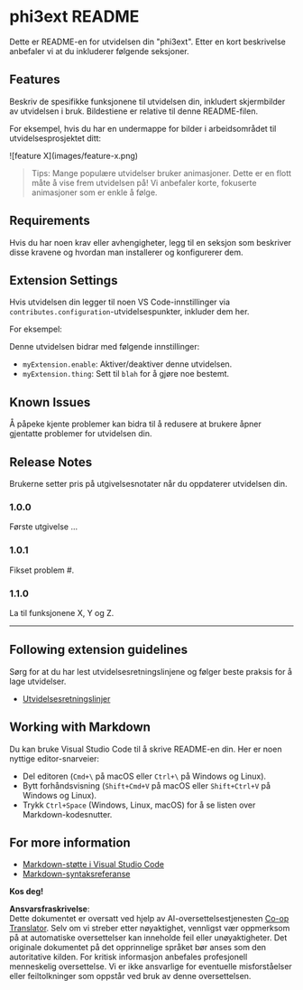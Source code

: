 <!--
CO_OP_TRANSLATOR_METADATA:
{
  "original_hash": "be0b2937160c486180ded27e4f14adeb",
  "translation_date": "2025-05-09T05:03:57+00:00",
  "source_file": "code/07.Lab/01/Apple/phi3ext/README.md",
  "language_code": "no"
}
-->
# phi3ext README

Dette er README-en for utvidelsen din "phi3ext". Etter en kort beskrivelse anbefaler vi at du inkluderer følgende seksjoner.

## Features

Beskriv de spesifikke funksjonene til utvidelsen din, inkludert skjermbilder av utvidelsen i bruk. Bildestiene er relative til denne README-filen.

For eksempel, hvis du har en undermappe for bilder i arbeidsområdet til utvidelsesprosjektet ditt:

\!\[feature X\]\(images/feature-x.png\)

> Tips: Mange populære utvidelser bruker animasjoner. Dette er en flott måte å vise frem utvidelsen på! Vi anbefaler korte, fokuserte animasjoner som er enkle å følge.

## Requirements

Hvis du har noen krav eller avhengigheter, legg til en seksjon som beskriver disse kravene og hvordan man installerer og konfigurerer dem.

## Extension Settings

Hvis utvidelsen din legger til noen VS Code-innstillinger via `contributes.configuration`-utvidelsespunkter, inkluder dem her.

For eksempel:

Denne utvidelsen bidrar med følgende innstillinger:

* `myExtension.enable`: Aktiver/deaktiver denne utvidelsen.
* `myExtension.thing`: Sett til `blah` for å gjøre noe bestemt.

## Known Issues

Å påpeke kjente problemer kan bidra til å redusere at brukere åpner gjentatte problemer for utvidelsen din.

## Release Notes

Brukerne setter pris på utgivelsesnotater når du oppdaterer utvidelsen din.

### 1.0.0

Første utgivelse ...

### 1.0.1

Fikset problem #.

### 1.1.0

La til funksjonene X, Y og Z.

---

## Following extension guidelines

Sørg for at du har lest utvidelsesretningslinjene og følger beste praksis for å lage utvidelser.

* [Utvidelsesretningslinjer](https://code.visualstudio.com/api/references/extension-guidelines?WT.mc_id=aiml-137032-kinfeylo)

## Working with Markdown

Du kan bruke Visual Studio Code til å skrive README-en din. Her er noen nyttige editor-snarveier:

* Del editoren (`Cmd+\` på macOS eller `Ctrl+\` på Windows og Linux).
* Bytt forhåndsvisning (`Shift+Cmd+V` på macOS eller `Shift+Ctrl+V` på Windows og Linux).
* Trykk `Ctrl+Space` (Windows, Linux, macOS) for å se listen over Markdown-kodesnutter.

## For more information

* [Markdown-støtte i Visual Studio Code](http://code.visualstudio.com/docs/languages/markdown?WT.mc_id=aiml-137032-kinfeylo)
* [Markdown-syntaksreferanse](https://help.github.com/articles/markdown-basics/)

**Kos deg!**

**Ansvarsfraskrivelse**:  
Dette dokumentet er oversatt ved hjelp av AI-oversettelsestjenesten [Co-op Translator](https://github.com/Azure/co-op-translator). Selv om vi streber etter nøyaktighet, vennligst vær oppmerksom på at automatiske oversettelser kan inneholde feil eller unøyaktigheter. Det originale dokumentet på det opprinnelige språket bør anses som den autoritative kilden. For kritisk informasjon anbefales profesjonell menneskelig oversettelse. Vi er ikke ansvarlige for eventuelle misforståelser eller feiltolkninger som oppstår ved bruk av denne oversettelsen.